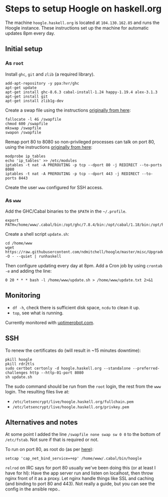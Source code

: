 # Steps to setup Hoogle on haskell.org

The machine `hoogle.haskell.org` is located at `104.130.162.85` and runs the Hoogle instance. These instructions set up the machine for automatic updates 8pm every day.

## Initial setup

### As `root`

Install `ghc`, `git` and `zlib` (a required library).

    add-apt-repository -y ppa:hvr/ghc
    apt-get update
    apt-get install ghc-8.6.3 cabal-install-1.24 happy-1.19.4 alex-3.1.3
    apt-get install git
    apt-get install zlib1g-dev

Create a swap file using the instructions [originally from here](https://tecadmin.net/enable-swap-on-ubuntu/):

    fallocate -l 4G /swapfile
    chmod 600 /swapfile
    mkswap /swapfile
    swapon /swapfile

Remap port 80 to 8080 so non-privileged processes can talk on port 80, using the instructions [originally from here](http://unix.stackexchange.com/questions/10735/linux-allowing-an-user-to-listen-to-a-port-below-1024/10791#10791):

    modprobe ip_tables
    echo 'ip_tables' >> /etc/modules
    iptables -t nat -A PREROUTING -p tcp --dport 80 -j REDIRECT --to-ports 8080
    iptables -t nat -A PREROUTING -p tcp --dport 443 -j REDIRECT --to-ports 8443

Create the user `www` configured for SSH access.

### As `www`

Add the GHC/Cabal binaries to the `$PATH` in the `~/.profile`.

    export PATH=/home/www/.cabal/bin:/opt/ghc/7.8.4/bin:/opt/cabal/1.18/bin:/opt/happy/1.19.4/bin:/opt/alex/3.1.3/bin:$PATH

Create a shell script `update.sh`:

    cd /home/www
    wget https://raw.githubusercontent.com/ndmitchell/hoogle/master/misc/Upgrade.hs -O - --quiet | runhaskell

Then configure updating every day at 8pm. Add a Cron job by using `crontab -e` and adding the line:

    0 20 * * * bash -l /home/www/update.sh > /home/www/update.txt 2>&1

## Monitoring

* `df -h`, check there is sufficient disk space, `ncdu` to clean it up.
* `top`, see what is running.

Currently monitored with [uptimerobot.com](http://uptimerobot.com/).

## SSH

To renew the certificates do (will result in ~15 minutes downtime):

    pkill hoogle
    pkill rdr2tls
    sudo certbot certonly -d hoogle.haskell.org --standalone --preferred-challenges http --http-01-port 8080
    sh update.sh

The sudo command should be run from the `root` login, the rest from the `www` login. The resulting files live at:

* `/etc/letsencrypt/live/hoogle.haskell.org/fullchain.pem`
* `/etc/letsencrypt/live/hoogle.haskell.org/privkey.pem`

## Alternatives and notes

At some point I added the line `/swapfile none swap sw 0 0` to the bottom of `/etc/fstab`. Not sure if that is required or not.

To run on port 80, as root do (as per [here](http://stackoverflow.com/questions/413807/is-there-a-way-for-non-root-processes-to-bind-to-privileged-ports-1024-on-l#414258)):

    setcap 'cap_net_bind_service=+ep' /home/www/.cabal/bin/hoogle

`relrod` on IRC says for port 80 usually we've been doing this (or at least I have for hl): Have the app server run and listen on localhost, then throw nginx front of it as a proxy. Let nginx handle things like SSL and caching (and binding to port 80 and 443). Not really a guide, but you can see the config in the ansible repo..
